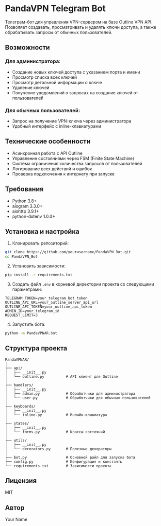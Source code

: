 # PandaVPN Telegram Bot

Телеграм-бот для управления VPN-сервером на базе Outline VPN API. Позволяет создавать, просматривать и удалять ключи доступа, а также обрабатывать запросы от обычных пользователей.

## Возможности

### Для администратора:
- Создание новых ключей доступа с указанием порта и имени
- Просмотр списка всех ключей
- Просмотр детальной информации о ключе
- Удаление ключей
- Получение уведомлений о запросах на создание ключей от пользователей

### Для обычных пользователей:
- Запрос на получение VPN-ключа через администратора
- Удобный интерфейс с inline-клавиатурами

## Технические особенности
- Асинхронная работа с API Outline
- Управление состояниями через FSM (Finite State Machine)
- Система ограничения количества запросов от пользователей
- Логирование всех действий и ошибок
- Проверка подключения к интернету при запуске

## Требования
- Python 3.8+
- aiogram 3.3.0+
- aiohttp 3.9.1+
- python-dotenv 1.0.0+

## Установка и настройка

1. Клонировать репозиторий:
```bash
git clone https://github.com/yourusername/PandaVPN_Bot.git
cd PandaVPN_Bot
```

2. Установить зависимости:
```bash
pip install -r requirements.txt
```

3. Создать файл `.env` в корневой директории проекта со следующими параметрами:
```
TELEGRAM_TOKEN=your_telegram_bot_token
OUTLINE_API_URL=your_outline_server_api_url
OUTLINE_API_TOKEN=your_outline_api_token
ADMIN_ID=your_telegram_id
REQUEST_LIMIT=3
```

4. Запустить бота:
```bash
python -m PandaVPNAR.bot
```

## Структура проекта

```
PandaVPNAR/
│
├── api/
│   ├── __init__.py
│   └── outline.py          # API клиент для Outline
│
├── handlers/
│   ├── __init__.py
│   ├── admin.py            # Обработчики для администратора
│   └── user.py             # Обработчики для обычных пользователей
│
├── keyboards/
│   ├── __init__.py
│   └── inline.py           # Инлайн-клавиатуры
│
├── states/
│   ├── __init__.py
│   └── forms.py            # Классы состояний
│
├── utils/
│   ├── __init__.py
│   └── decorators.py       # Полезные декораторы
│
├── bot.py                  # Основной файл для запуска бота
├── config.py               # Конфигурация и константы
└── requirements.txt        # Зависимости проекта
```

## Лицензия
MIT

## Автор
Your Name